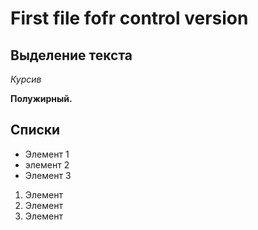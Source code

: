 # First file fofr control version 

## Выделение текста

*Курсив*

**Полужирный.** 

## Списки 

* Элемент 1
* элемент 2
* Элемент 3

1. Элемент 
2. Элемент 
3. Элемент


